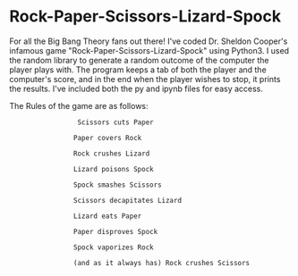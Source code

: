# Rock-Paper-Scissors-Lizard-Spock

For all the Big Bang Theory fans out there!
I've coded Dr. Sheldon Cooper's infamous game "Rock-Paper-Scissors-Lizard-Spock" using Python3. I used the random library to generate a random outcome of the computer the player plays with. The program keeps a tab of both the player and the computer's score, and in the end when the player wishes to stop, it prints the results. 
I've included both the py and ipynb files for easy access.

The Rules of the game are as follows:

                     Scissors cuts Paper 

                    Paper covers Rock 

                    Rock crushes Lizard 

                    Lizard poisons Spock 

                    Spock smashes Scissors 

                    Scissors decapitates Lizard 

                    Lizard eats Paper 

                    Paper disproves Spock 

                    Spock vaporizes Rock 

                    (and as it always has) Rock crushes Scissors 

